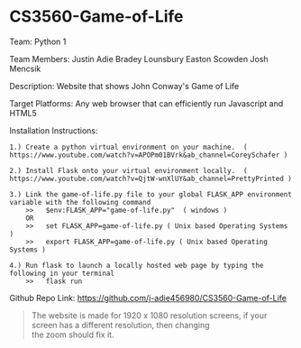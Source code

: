 # CS3560-Game-of-Life

Team:  Python 1

Team Members:  Justin Adie
               Bradey Lounsbury
	           Easton Scowden 
               Josh Mencsik

Description:   Website that shows John Conway's Game of Life

Target Platforms:  Any web browser that can efficiently run Javascript and HTML5

Installation Instructions:  
    
    1.) Create a python virtual environment on your machine.  ( https://www.youtube.com/watch?v=APOPm01BVrk&ab_channel=CoreySchafer )
   
    2.) Install Flask onto your virtual environment locally.  ( https://www.youtube.com/watch?v=QjtW-wnXlUY&ab_channel=PrettyPrinted )
   
    3.) Link the game-of-life.py file to your global FLASK_APP environment variable with the following command 
        >>   $env:FLASK_APP="game-of-life.py"  ( windows )
        OR
        >>   set FLASK_APP=game-of-life.py ( Unix based Operating Systems )
        >>   export FLASK_APP=game-of-life.py ( Unix based Operating Systems )
    
    4.) Run flask to launch a locally hosted web page by typing the following in your terminal
        >>   flask run 

Github Repo Link:  https://github.com/j-adie456980/CS3560-Game-of-Life

> The website is made for 1920 x 1080 resolution screens, if your screen has a different resolution, then changing  
> the zoom should fix it.